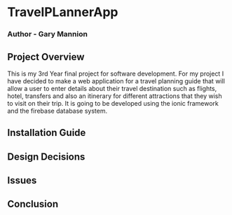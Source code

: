 # TravelPLannerApp

### Author - Gary Mannion

## Project Overview
This is my 3rd Year final project for software development. For my project I have decided to make a web application for a travel planning guide that will allow a user to enter details about their travel destination such as flights, hotel, transfers and also an itinerary for different attractions that they wish to visit on their trip. It is going to be developed using the ionic framework and the firebase database system.

## Installation Guide

## Design Decisions

## Issues

## Conclusion
